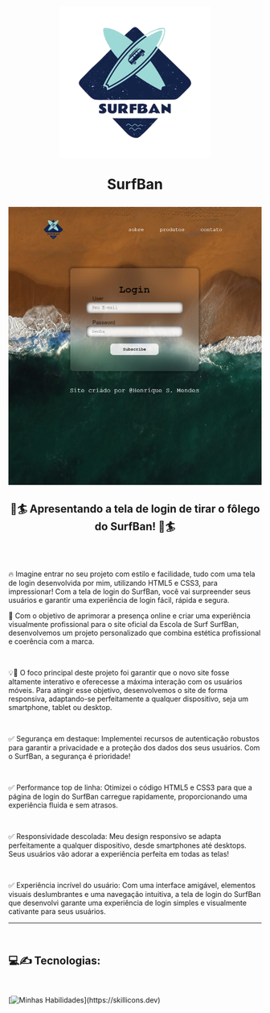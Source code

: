 
<h1 align='center'> <img src='midia/Untitled_logo_3_free-file-removebg-preview.png'>
<p>SurfBan</p></h1>
<a href='https://henriquescloud.github.io/LOGIN-PAGE/index.html' align='center'><img src='midia/print%20tela.png'></a>

<div align='left'>
<h2 align='center'>🌊🏄 Apresentando a tela de login de tirar o fôlego do SurfBan! 🌊🏄</h2><br><br>

<p>🔥 Imagine entrar no seu projeto com estilo e facilidade, tudo com uma tela de login desenvolvida por mim, utilizando HTML5 e CSS3, para impressionar! Com a tela de login do SurfBan, você vai surpreender seus usuários e garantir uma experiência de login fácil, rápida e segura.</p>

<p>🎯 Com o objetivo de aprimorar a presença online e criar uma experiência visualmente profissional para o site oficial da Escola de Surf SurfBan, desenvolvemos um projeto personalizado que combina estética profissional e coerência com a marca.</p><br>

<p>💡🚀 O foco principal deste projeto foi garantir que o novo site fosse altamente interativo e oferecesse a máxima interação com os usuários móveis. Para atingir esse objetivo, desenvolvemos o site de forma responsiva, adaptando-se perfeitamente a qualquer dispositivo, seja um smartphone, tablet ou desktop.</p><br>

<p>
    ✅ Segurança em destaque:
    Implementei recursos de autenticação robustos para garantir a privacidade e a proteção dos dados dos seus usuários. Com o SurfBan, a segurança é prioridade!
</p><br>

<p>
    ✅ Performance top de linha:
    Otimizei o código HTML5 e CSS3 para que a página de login do SurfBan carregue rapidamente, proporcionando uma experiência fluida e sem atrasos.
</p><br>

<p>
    ✅ Responsividade descolada:
    Meu design responsivo se adapta perfeitamente a qualquer dispositivo, desde smartphones até desktops. Seus usuários vão adorar a experiência perfeita em todas as telas!
</p><br>

<p>
    ✅ Experiência incrível do usuário:
    Com uma interface amigável, elementos visuais deslumbrantes e uma navegação intuitiva, a tela de login do SurfBan que desenvolvi garante uma experiência de login simples e visualmente cativante para seus usuários.
</p>
<hr><br>

<h2>
    💻✍️ Tecnologias:
</h2>
<br>

[![Minhas Habilidades](https://skillicons.dev/icons?i=html,css,)](https://skillicons.dev)
